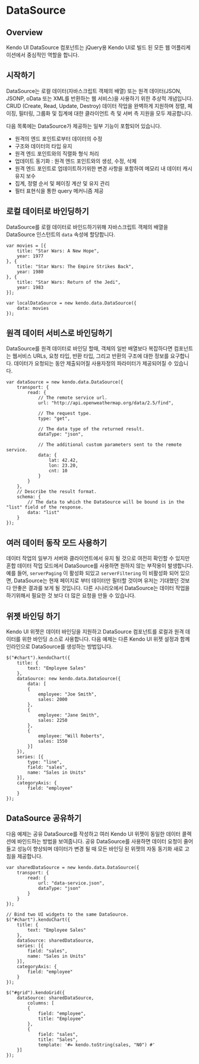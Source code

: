# DataSource 

## Overview

Kendo UI DataSource 컴포넌트는 jQuery용 Kendo UI로 빌드 된 모든 웹 어플리케이션에서 중심적인 역할을 합니다.

## 시작하기

DataSource는 로컬 데이터(자바스크립트 객체의 배열) 또는 원격 데이터(JSON, JSONP, oData 또는 XML를 반환하는 웹 서비스)을 사용하기 위한 추상적 개념입니다.   CRUD (Create, Read, Update, Destroy) 데이터 작업을 완벽하게 지원하며 정렬, 페이징, 필터링, 그룹화 및 집계에 대한 클라이언트 측 및 서버 측 지원을 모두 제공합니다.

다음 목록에는 DataSource가 제공하는 일부 기능이 포함되어 있습니다.

- 원격의 엔드 포인트로부터 데이터의 수정
- 구조와 데이터의 타입 유지
-  원격 엔드 포인트와의 직렬화 형식 처리
- 업데이트 동기화 : 원격 엔드 포인트와의 생성, 수정, 삭제
-  원격 엔드 포인트로 업데이트하기위한 변경 사항을 포함하여 메모리 내 데이터 캐시 유지 보수
- 집계, 정렬 순서 및 페이징 계산 및 유지 관리
- 필터 표현식을 통한 query 메커니즘 제공

## 로컬 데이터로 바인딩하기

DataSource를 로컬 데이터로 바인드하기위해 자바스크립트 객체의 배열을 DataSource 인스턴트의 `data` 속성에 할당합니다. 

```
var movies = [{
    title: "Star Wars: A New Hope",
    year: 1977
}, {
    title: "Star Wars: The Empire Strikes Back",
    year: 1980
}, {
    title: "Star Wars: Return of the Jedi",
    year: 1983
}];

var localDataSource = new kendo.data.DataSource({
    data: movies
});
```

## 원격 데이터 서비스로 바인딩하기

DataSource를 원격 데이터로 바인딩 할때, 객체의 일반 배열보다 복잡하다면 컴포넌트는 웹서비스 URLs, 요청 타입, 반환 타입, 그리고 반환의 구조에 대한 정보를 요구합니다. 데이터가 요청되는 동안 제출되어질 사용자정의 파라미터가 제공되어질 수 있습니다. 

```
var dataSource = new kendo.data.DataSource({
    transport: {
        read: {
            // The remote service url.
            url: "http://api.openweathermap.org/data/2.5/find",

            // The request type.
            type: "get",

            // The data type of the returned result.
            dataType: "json",

            // The additional custom parameters sent to the remote service.
            data: {
                lat: 42.42,
                lon: 23.20,
                cnt: 10
            }
        }
    },
    // Describe the result format.
    schema: {
        // The data to which the DataSource will be bound is in the "list" field of the response.
        data: "list"
    }
});
```

## 여러 데이터 동작 모드 사용하기

 
데이터 작업의 일부가 서버와 클라이언트에서 유지 될 것으로 여전히 확인할 수 있지만 혼합 데이터 작업 모드에서 DataSource를 사용하면 원하지 않는 부작용이 발생합니다. 예를 들어, `serverPaging` 이 활성화 되있고 `serverFiltering` 이 비활성화 되어 있으면, DataSource는 현재 페이지로 부터 데이터만 필터할 것이며 유저는 기대했던 것보다 안좋은 결과를 보게 될 것입니다. 다른 시나리오에서 DataSource는 데이터 작업을 하기위해서 필요한 것 보다 더 많은 요청을 만들 수 있습니다. 

## 위젯 바인딩 하기

Kendo UI 위젯은 데이터 바인딩을 지원하고 DataSource 컴포넌트를 로컬과 원격 데이터를 위한 바인딩 소스로 사용합니다. 
다음 예제는 다른 Kendo UI 위젯 설정과 함께 인라인으로 DataSource를  생성하는 방법입니다.
```
$("#chart").kendoChart({
    title: {
        text: "Employee Sales"
    },
    dataSource: new kendo.data.DataSource({
        data: [
        {
            employee: "Joe Smith",
            sales: 2000
        },
        {
            employee: "Jane Smith",
            sales: 2250
        },
        {
            employee: "Will Roberts",
            sales: 1550
        }]
    }),
    series: [{
        type: "line",
        field: "sales",
        name: "Sales in Units"
    }],
    categoryAxis: {
        field: "employee"
    }
});
```

## DataSource 공유하기
  
다음 예제는 공유 DataSource를 작성하고 여러 Kendo UI 위젯이 동일한 데이터 콜렉션에 바인드하는 방법을 보여줍니다.   공유 DataSource를 사용하면 데이터 요청이 줄어들고 성능이 향상되며 데이터가 변경 될 때 모든 바인딩 된 위젯의 자동 동기화 새로 고침을 제공합니다.

```
var sharedDataSource = new kendo.data.DataSource({
    transport: {
        read: {
            url: "data-service.json",
            dataType: "json"
        }
    }
});

// Bind two UI widgets to the same DataSource.
$("#chart").kendoChart({
    title: {
        text: "Employee Sales"
    },
    dataSource: sharedDataSource,
    series: [{
        field: "sales",
        name: "Sales in Units"
    }],
    categoryAxis: {
        field: "employee"
    }
});

$("#grid").kendoGrid({
    dataSource: sharedDataSource,
        columns: [
        {
            field: "employee",
            title: "Employee"
        },
        {
            field: "sales",
            title: "Sales",
            template: '#= kendo.toString(sales, "N0") #'
    }]
});
```
